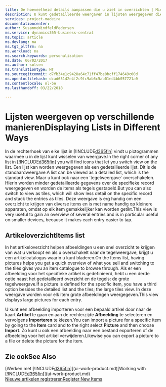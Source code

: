 ```yaml
---
title: De hoeveelheid details aanpassen die u ziet in overzichten | Microsoft Docs
description: U kunt gedetailleerde weergaven in lijsten weergegeven die meer informatie bieden, of als tekens die gemakkelijk visueel te scannen zijn.
services: project-madeira
documentationcenter: 
author: SusanneWindfeldPedersen
ms.service: dynamics365-business-central
ms.topic: article
ms.devlang: na
ms.tgt_pltfrm: na
ms.workload: na
ms.search.keywords: personalization
ms.date: 06/02/2017
ms.author: solsen
ms.translationtype: HT
ms.sourcegitcommit: d7fb34e1c9428a64c71ff47be8bcff174649c00d
ms.openlocfilehash: dcad65142e4f2c9fc9ab6c5ab01ed4bb057721a0
ms.contentlocale: nl-be
ms.lasthandoff: 03/22/2018

---
```

# <a name="displaying-lists-in-different-ways"></a><span data-ttu-id="69b39-103">Lijsten weergeven op verschillende manieren</span><span class="sxs-lookup"><span data-stu-id="69b39-103">Displaying Lists in Different Ways</span></span>
<span data-ttu-id="69b39-104">In de rechterhoek van elke lijst in [!INCLUDE[d365fin](includes/d365fin_md.md)] vindt u pictogrammen waarmee u in de lijst kunt wisselen van weergave.</span><span class="sxs-lookup"><span data-stu-id="69b39-104">In the right corner of any list in [!INCLUDE[d365fin](includes/d365fin_md.md)] you will find icons that let you switch view on the list.</span></span> <span data-ttu-id="69b39-105">Een lijst kan worden weergegeven als een gedetailleerde lijst. Dit is de standaardweergave.</span><span class="sxs-lookup"><span data-stu-id="69b39-105">A list can be viewed as a detailed list, which is the standard view.</span></span> <span data-ttu-id="69b39-106">Maar u kunt ook naar een ´tegelweergave´ overschakelen. Hierin worden minder gedetailleerde gegevens over de specifieke record weergegeven en worden de items als tegels gestapeld.</span><span class="sxs-lookup"><span data-stu-id="69b39-106">But you can also switch to view as tiles, which will show less detail on the specific record and stack the entries as tiles.</span></span> <span data-ttu-id="69b39-107">Deze weergave is erg handig om een overzicht te krijgen van diverse items en is met name handig op kleinere apparaten, omdat op elk item gemakkelijker kan worden getikt.</span><span class="sxs-lookup"><span data-stu-id="69b39-107">This view is very useful to gain an overview of several entries and is in particular useful on smaller devices, because it makes each entry easier to tap.</span></span>

## <a name="items-list"></a><span data-ttu-id="69b39-108">Artikeloverzicht</span><span class="sxs-lookup"><span data-stu-id="69b39-108">Items list</span></span>
<span data-ttu-id="69b39-109">In het artikeloverzicht helpen afbeeldingen u een snel overzicht te krijgen van wat u verkoopt en als u overschakelt naar de tegelweergave, krijgt u een artikelcatalogus waarin u kunt bladeren.</span><span class="sxs-lookup"><span data-stu-id="69b39-109">On the Items list, having pictures helps you get a quick overview of what you sell and switching to the tiles gives you an item catalogue to browse through.</span></span> <span data-ttu-id="69b39-110">Als er een afbeelding voor het specifieke artikel is gedefinieerd, hebt u een derde optie naast het gedetailleerd overzicht en de tegels: de grote tegelweergave.</span><span class="sxs-lookup"><span data-stu-id="69b39-110">If a picture is defined for the specific item, you have a third option besides the detailed list and the tiles; the large tiles view.</span></span> <span data-ttu-id="69b39-111">In deze weergave worden voor elk item grote afbeeldingen weergegeven.</span><span class="sxs-lookup"><span data-stu-id="69b39-111">This view displays large pictures for each entry.</span></span>

<span data-ttu-id="69b39-112">U kunt een afbeelding importeren voor een bepaald artikel door naar de kaart **Artikel** te gaan en aan de rechterzijde **Afbeelding** te selecteren en vervolgens **Importeren** te kiezen.</span><span class="sxs-lookup"><span data-stu-id="69b39-112">You can import a picture for a specific item by going to the **Item** card and to the right select **Picture** and then choose **Import**.</span></span> <span data-ttu-id="69b39-113">Zo kunt u ook een afbeelding naar een bestand exporteren of de afbeelding voor het artikel verwijderen.</span><span class="sxs-lookup"><span data-stu-id="69b39-113">Likewise you can export a picture to a file or delete the picture for the item.</span></span>  

## <a name="see-also"></a><span data-ttu-id="69b39-114">Zie ook</span><span class="sxs-lookup"><span data-stu-id="69b39-114">See Also</span></span>
<span data-ttu-id="69b39-115">[Werken met [!INCLUDE[d365fin](includes/d365fin_md.md)]](ui-work-product.md)</span><span class="sxs-lookup"><span data-stu-id="69b39-115">[Working with [!INCLUDE[d365fin](includes/d365fin_md.md)]](ui-work-product.md)</span></span>  
[<span data-ttu-id="69b39-116">Nieuwe artikelen registreren</span><span class="sxs-lookup"><span data-stu-id="69b39-116">Register New Items</span></span>](inventory-how-register-new-items.md)  


